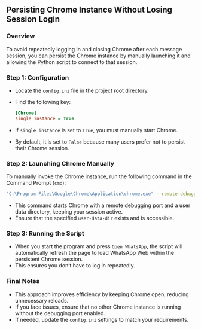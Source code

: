 ## **Persisting Chrome Instance Without Losing Session Login**

### **Overview**
To avoid repeatedly logging in and closing Chrome after each message session, you can persist the Chrome instance by manually launching it and allowing the Python script to connect to that session.

### **Step 1: Configuration**
- Locate the `config.ini` file in the project root directory.
- Find the following key:
  
  ```ini
  [Chrome]
  single_instance = True
  ```
  
- If `single_instance` is set to `True`, you must manually start Chrome.
- By default, it is set to `False` because many users prefer not to persist their Chrome session.

### **Step 2: Launching Chrome Manually**
To manually invoke the Chrome instance, run the following command in the Command Prompt (`cmd`):

```sh
"C:\Program Files\Google\Chrome\Application\chrome.exe" --remote-debugging-port=9222 --user-data-dir="C:\selenium\ChromeProfile"
```

- This command starts Chrome with a remote debugging port and a user data directory, keeping your session active.
- Ensure that the specified `user-data-dir` exists and is accessible.

### **Step 3: Running the Script**
- When you start the program and press `Open WhatsApp`, the script will automatically refresh the page to load WhatsApp Web within the persistent Chrome session.
- This ensures you don’t have to log in repeatedly.

### **Final Notes**
- This approach improves efficiency by keeping Chrome open, reducing unnecessary reloads.
- If you face issues, ensure that no other Chrome instance is running without the debugging port enabled.
- If needed, update the `config.ini` settings to match your requirements.

